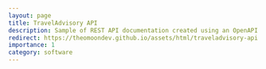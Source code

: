 ```yaml
---
layout: page
title: TravelAdvisory API
description: Sample of REST API documentation created using an OpenAPI specification in YAML format. The interactive HTML view was generated using Redocly.
redirect: https://theomoondev.github.io/assets/html/traveladvisory-api.html
importance: 1
category: software
---
```

